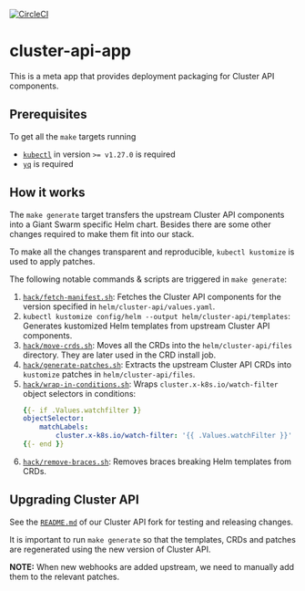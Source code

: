 [![CircleCI](https://dl.circleci.com/status-badge/img/gh/giantswarm/cluster-api-app.svg?style=svg)](https://dl.circleci.com/status-badge/redirect/gh/giantswarm/cluster-api-app)

# cluster-api-app

This is a meta app that provides deployment packaging for Cluster API components.

## Prerequisites

To get all the `make` targets running

* [`kubectl`](https://github.com/kubernetes/kubectl) in version `>= v1.27.0` is required
* [`yq`](https://github.com/mikefarah/yq) is required

## How it works

The `make generate` target transfers the upstream Cluster API components into a Giant Swarm specific Helm chart. Besides there are some other changes required to make them fit into our stack.

To make all the changes transparent and reproducible, `kubectl kustomize` is used to apply patches.

The following notable commands & scripts are triggered in `make generate`:

1. [`hack/fetch-manifest.sh`](hack/fetch-manifest.sh): Fetches the Cluster API components for the version specified in `helm/cluster-api/values.yaml`.
1. `kubectl kustomize config/helm --output helm/cluster-api/templates`: Generates kustomized Helm templates from upstream Cluster API components.
1. [`hack/move-crds.sh`](hack/move-crds.sh): Moves all the CRDs into the `helm/cluster-api/files` directory. They are later used in the CRD install job.
1. [`hack/generate-patches.sh`](hack/generate-patches.sh): Extracts the upstream Cluster API CRDs into `kustomize` patches in `helm/cluster-api/files`.
1. [`hack/wrap-in-conditions.sh`](hack/wrap-in-conditions.sh): Wraps `cluster.x-k8s.io/watch-filter` object selectors in conditions:
    ```yaml
    {{- if .Values.watchfilter }}
    objectSelector:
        matchLabels:
            cluster.x-k8s.io/watch-filter: '{{ .Values.watchFilter }}'
    {{- end }}
    ```
1. [`hack/remove-braces.sh`](hack/remove-braces.sh): Removes braces breaking Helm templates from CRDs.

## Upgrading Cluster API

See the [`README.md`](https://github.com/giantswarm/cluster-api/blob/main/README.md) of our Cluster API fork for testing and releasing changes.

It is important to run `make generate` so that the templates, CRDs and patches are regenerated using the new version of Cluster API.

**NOTE:** When new webhooks are added upstream, we need to manually add them to the relevant patches.
